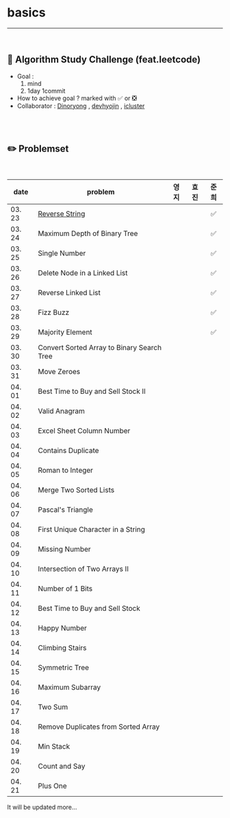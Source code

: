 # basics

---

<br>

## :notebook_with_decorative_cover: Algorithm Study Challenge (feat.leetcode)

- Goal :
  1. mind
  2. 1day 1commit
- How to achieve goal ? marked with :white_check_mark: or :negative_squared_cross_mark:
- Collaborator : [Dinoryong](https://github.com/Dinoryong) , [devhyojin]() , [icluster]()

<br>

<br>

## :pencil2: Problemset

<br>

| date   | problem                                                      | 영지 | 효진 |        준희        |
| ------ | ------------------------------------------------------------ | :--: | :--: | :----------------: |
| 03. 23 | [Reverse String](https://leetcode.com/problems/reverse-string/) |      |      | :white_check_mark: |
| 03. 24 | Maximum Depth of Binary Tree<br/>                            |      |      | :white_check_mark: |
| 03. 25 | Single Number<br/>                                           |      |      | :white_check_mark: |
| 03. 26 | Delete Node in a Linked List<br/>                            |      |      | :white_check_mark: |
| 03. 27 | Reverse Linked List<br/>                                     |      |      | :white_check_mark: |
| 03. 28 | Fizz Buzz<br/>                                               |      |      | :white_check_mark: |
| 03. 29 | Majority Element<br/>                                        |      |      | :white_check_mark: |
| 03. 30 | Convert Sorted Array to Binary Search Tree<br/>              |      |      |                    |
| 03. 31 | Move Zeroes<br/>                                             |      |      |                    |
| 04. 01 | Best Time to Buy and Sell Stock II<br/>                      |      |      |                    |
| 04. 02 | Valid Anagram<br/>                                           |      |      |                    |
| 04. 03 | Excel Sheet Column Number <br/>                              |      |      |                    |
| 04. 04 | Contains Duplicate<br/>                                      |      |      |                    |
| 04. 05 | Roman to Integer<br/>                                        |      |      |                    |
| 04. 06 | Merge Two Sorted Lists<br/>                                  |      |      |                    |
| 04. 07 | Pascal's Triangle<br/>                                       |      |      |                    |
| 04. 08 | First Unique Character in a String<br/>                      |      |      |                    |
| 04. 09 | Missing Number<br/>                                          |      |      |                    |
| 04. 10 | Intersection of Two Arrays II<br/>                           |      |      |                    |
| 04. 11 | Number of 1 Bits<br/>                                        |      |      |                    |
| 04. 12 | Best Time to Buy and Sell Stock<br/>                         |      |      |                    |
| 04. 13 | Happy Number<br/>                                            |      |      |                    |
| 04. 14 | Climbing Stairs<br/>                                         |      |      |                    |
| 04. 15 | Symmetric Tree<br/>                                          |      |      |                    |
| 04. 16 | Maximum Subarray<br/>                                        |      |      |                    |
| 04. 17 | Two Sum<br/>                                                 |      |      |                    |
| 04. 18 | Remove Duplicates from Sorted Array<br/>                     |      |      |                    |
| 04. 19 | Min Stack<br/>                                               |      |      |                    |
| 04. 20 | Count and Say<br/>                                           |      |      |                    |
| 04. 21 | Plus One<br/>                                                |      |      |                    |
It will be updated more...
